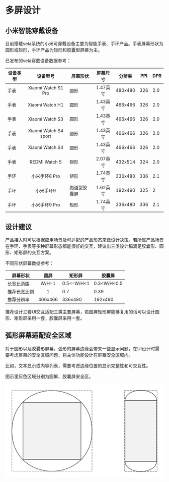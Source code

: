 <!-- 源地址: https://iot.mi.com/vela/quickapp/zh/guide/design/multi-screens.html -->

# 多屏设计

## 小米智能穿戴设备

目前搭载vela系统的小米可穿戴设备主要为智能手表、手环产品。手表屏幕形状为圆形或矩形，手环产品为矩形和胶囊型屏幕为主。

已发布的vela穿戴设备数据参考：

设备类型 | 设备型号 | 屏幕形状 | 屏幕尺寸 | 分辨率 | PPI | DPR  
---|:---:|---|:---:|---|:---:|---  
手表 | Xiaomi Watch S1 Pro | 圆形 | 1.47英寸 | 480x480 | 326 | 2.0  
手表 | Xiaomi Watch H1 | 圆形 | 1.43英寸 | 466x466 | 326 | 2.0  
手表 | Xiaomi Watch S3 | 圆形 | 1.43英寸 | 466x466 | 326 | 2.0  
手表 | Xiaomi Watch S4 sport | 圆形 | 1.43英寸 | 466x466 | 326 | 2.0  
手表 | Xiaomi Watch S4 | 圆形 | 1.43英寸 | 466x466 | 326 | 2.0  
手表 | REDMI Watch 5 | 矩形 | 2.07英寸 | 432x514 | 324 | 2.0  
手环 | 小米手环8 Pro | 矩形 | 1.74英寸 | 336x480 | 336 | 2.1  
手环 | 小米手环9 | 跑道型胶囊屏 | 1.62英寸 | 192x490 | 325 | 2  
手环 | 小米手环9 Pro | 矩形 | 1.74英寸 | 336x480 | 336 | 2.1  
  
## 设计建议

产品接入时可以根据应用场景及可适配的产品形态来做设计决策。若所属产品场景在手环、手表等多种屏幕形态都能很好的交互，建议出三类设计稿满足胶囊形、圆形、矩形屏的交互方案。

不同形状屏幕数据参考：

屏幕形状 | 圆屏 | 矩形屏 | 胶囊屏  
---|:---:|---|---  
长宽比范围 | W/H=1 | 0.5<=W/H<1 | 0.3<W/H<0.5  
推荐长宽比例 | 1 | 0.7 | 0.39  
推荐分辨率 | 466x466 | 336x480 | 192x490  
  
推荐设计三套UI交互适配三类主要屏幕，若圆屏矩形屏能够复用的话可以设计圆形、矩形屏采用一套，胶囊屏采用一套。

## 弧形屏幕适配安全区域

对于圆形以及胶囊形屏幕，弧形的屏幕边缘会带来一些显示问题，在UI设计时需要考虑屏幕的安全区域问题，将主体功能设计在屏幕安全区域内。

比如，文本显示或内容列表，需要考虑边缘位置的显示完整性和可交互性。

图示里灰色区域分别为圆屏、胶囊屏安全区。

![](../../images/multi-safe-area.0ef0c793.png)
